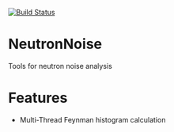 
[![Build Status](https://travis-ci.org/IRSN/NeutronNoise.svg?branch=master)](https://travis-ci.org/IRSN/NeutronNoise)

# NeutronNoise
Tools for neutron noise analysis


# Features

- Multi-Thread Feynman histogram calculation

